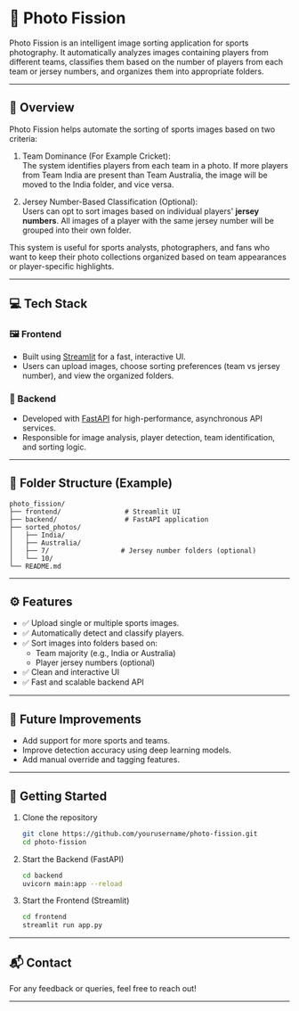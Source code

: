 # 📸 Photo Fission

Photo Fission is an intelligent image sorting application for sports photography. It automatically analyzes images containing players from different teams, classifies them based on the number of players from each team or jersey numbers, and organizes them into appropriate folders.

---

## 🚀 Overview

Photo Fission helps automate the sorting of sports images based on two criteria:

1. Team Dominance (For Example Cricket):  
   The system identifies players from each team in a photo. If more players from Team India are present than Team Australia, the image will be moved to the India folder, and vice versa.

2. Jersey Number-Based Classification (Optional):  
   Users can opt to sort images based on individual players' **jersey numbers**. All images of a player with the same jersey number will be grouped into their own folder.

This system is useful for sports analysts, photographers, and fans who want to keep their photo collections organized based on team appearances or player-specific highlights.

---

## 💻 Tech Stack

### 🖼️ Frontend

- Built using [Streamlit](https://streamlit.io/) for a fast, interactive UI.
- Users can upload images, choose sorting preferences (team vs jersey number), and view the organized folders.

### 🧠 Backend

- Developed with [FastAPI](https://fastapi.tiangolo.com/) for high-performance, asynchronous API services.
- Responsible for image analysis, player detection, team identification, and sorting logic.

---

## 📂 Folder Structure (Example)

```
photo_fission/
├── frontend/                # Streamlit UI
├── backend/                 # FastAPI application
├── sorted_photos/
│   ├── India/
│   ├── Australia/
│   ├── 7/                  # Jersey number folders (optional)
│   └── 10/
└── README.md
```

---

## ⚙️ Features

- ✅ Upload single or multiple sports images.
- ✅ Automatically detect and classify players.
- ✅ Sort images into folders based on:
  - Team majority (e.g., India or Australia)
  - Player jersey numbers (optional)
- ✅ Clean and interactive UI
- ✅ Fast and scalable backend API

---

## 📌 Future Improvements

- Add support for more sports and teams.
- Improve detection accuracy using deep learning models.
- Add manual override and tagging features.

---

## 🏁 Getting Started

1. Clone the repository 
   ```bash
   git clone https://github.com/yourusername/photo-fission.git
   cd photo-fission
   ```

2. Start the Backend (FastAPI)
   ```bash
   cd backend
   uvicorn main:app --reload
   ```

3. Start the Frontend (Streamlit)
   ```bash
   cd frontend
   streamlit run app.py
   ```

---

## 📬 Contact

For any feedback or queries, feel free to reach out!

---
